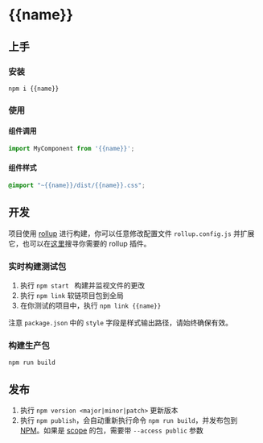 # {{name}}

## 上手

### 安装

```shell
npm i {{name}}
```

### 使用

#### 组件调用

```js
import MyComponent from '{{name}}';
```

#### 组件样式

```scss
@import "~{{name}}/dist/{{name}}.css";
```

## 开发

项目使用 [rollup](https://www.rollupjs.org/guide/en/) 进行构建，你可以任意修改配置文件 `rollup.config.js` 并扩展它，也可以在[这里](https://github.com/rollup/awesome)搜寻你需要的 rollup 插件。

### 实时构建测试包

1. 执行 `npm start ` 构建并监视文件的更改
2. 执行 `npm link` 软链项目包到全局
3. 在你测试的项目中，执行 `npm link {{name}}`

注意 `package.json` 中的 `style` 字段是样式输出路径，请始终确保有效。

### 构建生产包

```
npm run build
```

## 发布

1. 执行 `npm version <major|minor|patch>` 更新版本
2. 执行 `npm publish`，会自动重新执行命令 `npm run build`，并发布包到 [NPM](https://www.npmjs.com/)。如果是 [scope](https://docs.npmjs.com/cli/publish.html) 的包，需要带 `--access public` 参数


